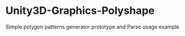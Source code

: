 Unity3D-Graphics-Polyshape
==========================

Simple polygon patterns generator prototype and Parse usage example
